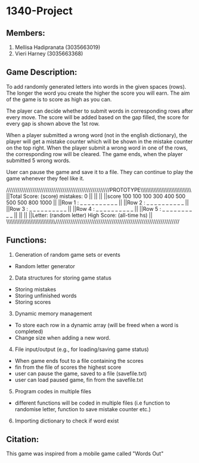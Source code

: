 # 1340-Project

Members:
--------
1. Mellisa Hadipranata  (3035663019)
2. Vieri Harney         (3035663368)


Game Description:
-----------------
To add randomly generated letters into words in the given spaces (rows). The longer the word you create the higher the score you will earn. The aim of the game is to score as high as you can.

The player can decide whether to submit words in corresponding rows after every move. The score will be added based on the gap filled, the score for every gap is shown above the 1st row.

When a player submitted a wrong word (not in the english dictionary), the player will get a mistake counter which will be shown in the mistake counter on the top right. When the player submit a wrong word in one of the rows, the corresponding row will be cleared.
The game ends, when the player submitted 5 wrong words. 

User can pause the game and save it to a file. They can continue to play the game whenever they feel like it.

///////////////////////////////////////////////////////PROTOTYPE\\\\\\\\\\\\\\\\\\\\\\\\\\\\\\\\\\\\\\\\\\\\\\\\\\\\\\\\\\\\\\
||Total Score: (score)                                                                                          mistakes: 0 ||
||                                                                                                                          ||
||score   100  100  100  300  400  500  500  500  800  1000                                                                 ||
||Row 1 :  _    _    _    _    _    _    _    _    _    _                                                                   ||
||Row 2 :  _    _    _    _    _    _    _    _    _    _                                                                   ||
||Row 3 :  _    _    _    _    _    _    _    _    _    _                                                                   ||
||Row 4 :  _    _    _    _    _    _    _    _    _    _                                                                   ||
||Row 5 :  _    _    _    _    _    _    _    _    _    _                                                                   || ||                                                                                                                          ||
||Letter: (random letter)                                                                         High Score: (all-time hs) || 
\\\\\\\\\\\\\\\\\\\\\\\\\\\\\\\\\\\\\\\\\\\\\\\\\\\\\\\\\\\\//////////////////////////////////////////////////////////////////


Functions:
----------
1. Generation of random game sets or events
  - Random letter generator
2. Data structures for storing game status
  - Storing mistakes
  - Storing unfinished words
  - Storing scores
3. Dynamic memory management
  - To store each row in a dynamic array (will be freed when a word is completed)
  - Change size when adding a new word.
4. File input/output (e.g., for loading/saving game status)
  - When game ends fout to a file containing the scores
  - fin from the file of scores the highest score
  - user can pause the game, saved to a file (savefile.txt)
  - user can load paused game, fin from the savefile.txt
5. Program codes in multiple files
  - different functions will be coded in multiple files (i.e function to randomise letter, function to save mistake counter etc.)
6. Importing dictionary to check if word exist

Citation:
---------
This game was inspired from a mobile game called "Words Out"
